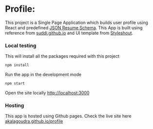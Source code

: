 # Profile: 

This project is a Single Page Application which builds user profile using React and predefined [JSON Resume Schema](https://jsonresume.org/schema/). This App is built using reference from [suddi.github.io](https://github.com/suddi/suddi.github.io) and UI template from [Styleshout](https://www.styleshout.com/).


### Local testing

This will install all the packages required with this project

```sh
npm install
```

Run the app in the development mode

```sh
npm start
```

Open the site locally [http://localhost:3000](http://localhost:3000)

### Hosting

This app is hosted using Github pages. 
Check the live site here [akalagoudra.github.io/profile](https://akalagoudra.github.io/profile/)